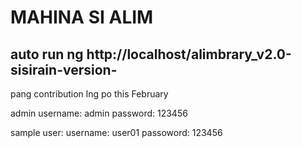# MAHINA SI ALIM
## auto run ng http://localhost/alimbrary_v2.0-sisirain-version-
pang contribution lng po this February

admin
username: admin
password: 123456

sample user:
username: user01
passoword: 123456
